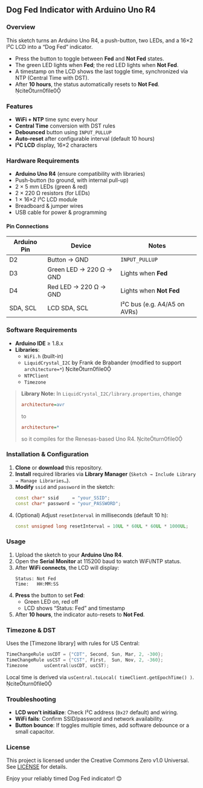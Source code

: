 ## Dog Fed Indicator with Arduino Uno R4

### Overview
This sketch turns an Arduino Uno R4, a push-button, two LEDs, and a 16×2 I²C LCD into a “Dog Fed” indicator.  
- Press the button to toggle between **Fed** and **Not Fed** states.  
- The green LED lights when **Fed**; the red LED lights when **Not Fed**.  
- A timestamp on the LCD shows the last toggle time, synchronized via NTP (Central Time with DST).  
- After **10 hours**, the status automatically resets to **Not Fed**. citeturn0file0

### Features
- **WiFi + NTP** time sync every hour  
- **Central Time** conversion with DST rules  
- **Debounced** button using `INPUT_PULLUP`  
- **Auto-reset** after configurable interval (default 10 hours)  
- **I²C LCD** display, 16×2 characters

### Hardware Requirements
- **Arduino Uno R4** (ensure compatibility with libraries)  
- Push-button (to ground, with internal pull-up)  
- 2 × 5 mm LEDs (green & red)  
- 2 × 220 Ω resistors (for LEDs)  
- 1 × 16×2 I²C LCD module  
- Breadboard & jumper wires  
- USB cable for power & programming

#### Pin Connections

| Arduino Pin | Device               | Notes                             |
|-------------|----------------------|-----------------------------------|
| D2          | Button → GND         | `INPUT_PULLUP`                    |
| D3          | Green LED → 220 Ω → GND | Lights when **Fed**               |
| D4          | Red LED → 220 Ω → GND   | Lights when **Not Fed**           |
| SDA, SCL    | LCD SDA, SCL         | I²C bus (e.g. A4/A5 on AVRs)      |

### Software Requirements
- **Arduino IDE** ≥ 1.8.x  
- **Libraries**:  
  - `WiFi.h` (built-in)  
  - `LiquidCrystal_I2C` by Frank de Brabander (modified to support `architecture=*`) citeturn0file0  
  - `NTPClient`  
  - `Timezone`

> **Library Note:** In `LiquidCrystal_I2C/library.properties`, change  
> ```ini
> architecture=avr
> ```  
> to  
> ```ini
> architecture=*
> ```  
> so it compiles for the Renesas-based Uno R4. citeturn0file0

### Installation & Configuration

1. **Clone** or **download** this repository.  
2. **Install** required libraries via **Library Manager** (`Sketch → Include Library → Manage Libraries…`).  
3. **Modify** `ssid` and `password` in the sketch:  
   ```cpp
   const char* ssid     = "your_SSID";
   const char* password = "your_PASSWORD";
   ```  
4. (Optional) Adjust `resetInterval` in milliseconds (default 10 h):  
   ```cpp
   const unsigned long resetInterval = 10UL * 60UL * 60UL * 1000UL;
   ```

### Usage

1. Upload the sketch to your **Arduino Uno R4**.  
2. Open the **Serial Monitor** at 115200 baud to watch WiFi/NTP status.  
3. After **WiFi connects**, the LCD will display:  
   ```
   Status: Not Fed
   Time:   HH:MM:SS
   ```  
4. **Press** the button to set **Fed**:  
   - Green LED on, red off  
   - LCD shows “Status: Fed” and timestamp  
5. After **10 hours**, the indicator auto-resets to **Not Fed**.

### Timezone & DST

Uses the [Timezone library] with rules for US Central:  
```cpp
TimeChangeRule usCDT = {"CDT", Second, Sun, Mar, 2, -300};
TimeChangeRule usCST = {"CST", First,  Sun, Nov, 2, -360};
Timezone      usCentral(usCDT, usCST);
```  
Local time is derived via `usCentral.toLocal( timeClient.getEpochTime() )`. citeturn0file0

### Troubleshooting

- **LCD won’t initialize**: Check I²C address (`0x27` default) and wiring.  
- **WiFi fails**: Confirm SSID/password and network availability.  
- **Button bounce**: If toggles multiple times, add software debounce or a small capacitor.

### License

This project is licensed under the Creative Commons Zero v1.0 Universal. See [LICENSE](LICENSE) for details.

Enjoy your reliably timed Dog Fed indicator! 😊

